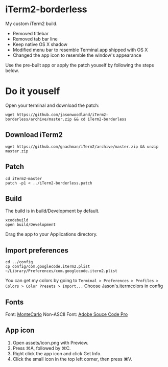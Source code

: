# iTerm2-borderless

My custom iTerm2 build.

* Removed titlebar
* Removed tab bar line
* Keep native OS X shadow
* Modified menu bar to resemble Terminal.app shipped with OS X
* Changed the app icon to resemble the window's appearance

Use the pre-built app or apply the patch youself by following the steps below.

# Do it youself

Open your terminal and download the patch:

```
wget https://github.com/jasonwoodland/iTerm2-borderless/archive/master.zip && cd iTerm2-borderless
```

## Download iTerm2

```
wget https://github.com/gnachman/iTerm2/archive/master.zip && unzip master.zip
```

## Patch

```
cd iTerm2-master
patch -p1 < ../iTerm2-borderless.patch
```

## Build

The build is in build/Development by default.

```
xcodebuild
open build/Development
```

Drag the app to your Applications directory.

## Import preferences

```
cd ../config
cp config/com.googlecode.iterm2.plist ~/Library/Preferences/com.googlecode.iterm2.plist
```

You can get my colors by going to `Terminal > Preferences > Profiles > Colors > Color Presets > Import...`
Choose Jason's.itermcolors in config

## Fonts

Font: [MonteCarlo](http://www.bok.net/MonteCarlo/)
Non-ASCII Font: [Adobe Souce Code Pro](https://github.com/adobe-fonts/source-code-pro)

## App icon

1. Open assets/icon.png with Preview.
2. Press ⌘A, followed by ⌘C.
1. Right click the app icon and click Get Info.
2. Click the small icon in the top left corner, then press ⌘V.
